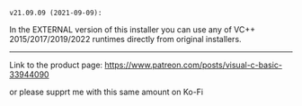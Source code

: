   	v21.09.09 (2021-09-09):

In the EXTERNAL version of this installer you can use any of VC++ 2015/2017/2019/2022 runtimes directly from original installers.

---

Link to the product page: https://www.patreon.com/posts/visual-c-basic-33944090

or please supprt me with this same amount on Ko-Fi
